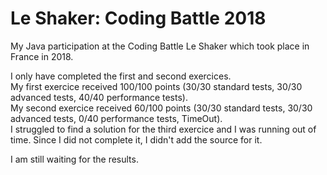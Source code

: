 # Le Shaker: Coding Battle 2018
My Java participation at the Coding Battle Le Shaker which took place in France in 2018.  

I only have completed the first and second exercices.  
My first exercice received 100/100 points (30/30 standard tests, 30/30 advanced tests, 40/40 performance tests).  
My second exercice received 60/100 points (30/30 standard tests, 30/30 advanced tests, 0/40 performance tests, TimeOut).  
I struggled to find a solution for the third exercice and I was running out of time. Since I did not complete it, I didn't add the source for it.  

I am still waiting for the results.
